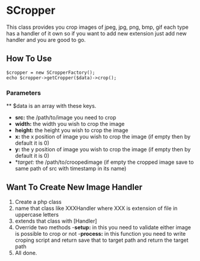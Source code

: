 # SCropper

This class provides you crop images of jpeg, jpg, png, bmp, gif each type has a handler of it own so if you want to add new extension just add new handler and you are good to go.

## How To Use
```
$cropper = new SCropperFactory();
echo $cropper->getCropper($data)->crop();
```

### Parameters

** $data is an array with these keys.
- **src:** the /path/to/image you need to crop
- **width:** the width you wish to crop the image
- **height:** the height you wish to crop the image
- **x:** the x position of image you wish to crop the image (if empty then by default it is 0)
- **y:** the y position of image you wish to crop the image (if empty then by default it is 0)
- **target:* the /path/to/croopedimage (if empty the cropped image save to same path of src with timestamp in its name)

## Want To Create New Image Handler

1. Create a php class
2. name that class like XXXHandler where XXX is extension of file in uppercase letters
3. extends that class with [Handler]
4. Override two methods
    -**setup:** in this you need to validate either image is possible to crop or not
    -**process:** in this function you need to write croping script and return save that to target path and return the target path
5. All done.